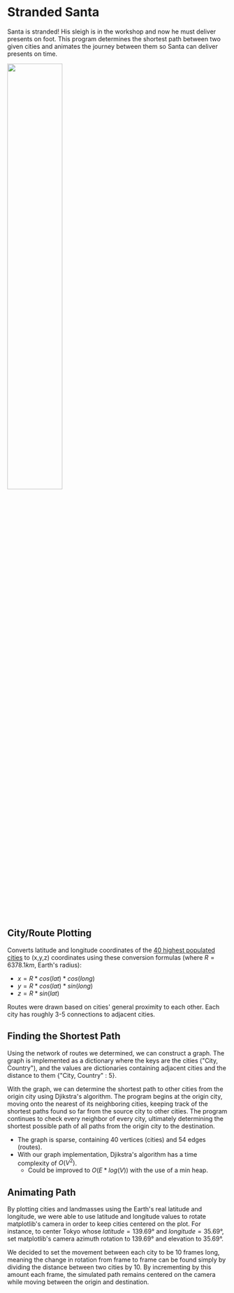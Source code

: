 # Stranded Santa

Santa is stranded! His sleigh is in the workshop and now he must deliver presents on foot. 
This program determines the shortest path between two given cities and animates the journey between them so Santa can deliver presents on time.

<img src=https://media.giphy.com/media/KgBosvIkQs7al4TVXx/giphy.gif width=50%>

## City/Route Plotting
Converts latitude and longitude coordinates of the [40 highest populated cities](https://en.wikipedia.org/wiki/List_of_largest_cities) to (x,y,z) coordinates using these conversion formulas (where $R = 6378.1km$, Earth's radius):
  - $x = R * cos(lat) * cos(long)$
  - $y = R * cos(lat) * sin(long)$
  - $z = R * sin(lat)$

Routes were drawn based on cities' general proximity to each other. Each city has roughly 3-5 connections to adjacent cities.

## Finding the Shortest Path
Using the network of routes we determined, we can construct a graph. The graph is implemented as a dictionary where the keys are the cities ("City, Country"), and the values are dictionaries containing adjacent cities and the distance to them {"City, Country" : 5}.

With the graph, we can determine the shortest path to other cities from the origin city using Djikstra's algorithm. The program begins at the origin city, moving onto the nearest of its neighboring cities, keeping track of the shortest paths found so far from the source city to other cities. The program continues to check every neighbor of every city, ultimately determining the shortest possible path of all paths from the origin city to the destination.
  - The graph is sparse, containing 40 vertices (cities) and 54 edges (routes). 
  - With our graph implementation, Djikstra's algorithm has a time complexity of $O(V^2)$.
    - Could be improved to $O(E * log(V))$ with the use of a min heap.

## Animating Path
By plotting cities and landmasses using the Earth's real latitude and longitude, we were able to use latitude and longitude values to rotate matplotlib's camera in order to keep cities centered on the plot. For instance, to center Tokyo whose $latitude = 139.69°$ and $longitude = 35.69°$, set matplotlib's camera azimuth rotation to 139.69° and elevation to 35.69°.

We decided to set the movement between each city to be 10 frames long, meaning the change in rotation from frame to frame can be found simply by dividing the distance between two cities by 10. By incrementing by this amount each frame, the simulated path remains centered on the camera while moving between the origin and destination.
